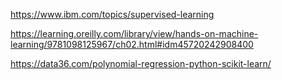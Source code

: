 https://www.ibm.com/topics/supervised-learning

https://learning.oreilly.com/library/view/hands-on-machine-learning/9781098125967/ch02.html#idm45720242908400

https://data36.com/polynomial-regression-python-scikit-learn/

